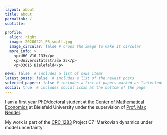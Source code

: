 ```yaml
---
layout: about
title: about
permalink: /
subtitle: 

profile:
  align: right
  image: 20200221_PB_small.jpg
  image_circular: false # crops the image to make it circular
  more_info: >
    <p>UHG V10-133</p>
    <p>Universitätsstraße 25</p>
    <p>33615 Bielefeld</p>

news: false  # includes a list of news items
latest_posts: false  # includes a list of the newest posts
selected_papers: false # includes a list of papers marked as "selected={true}"
social: true  # includes social icons at the bottom of the page
---
```


I am a first year PhD/doctoral student at the [Center of Mathematical Economics](https://www.uni-bielefeld.de/zwe/imw/) at Bielefeld University under the supervision of [Prof. Max Nendel](https://www.uni-bielefeld.de/zwe/imw/members/researchers/nendel/).

My work is part of the [CRC 1283](https://www.sfb1283.uni-bielefeld.de/) Project C7 'Markovian dynamics under model uncertainty'.
